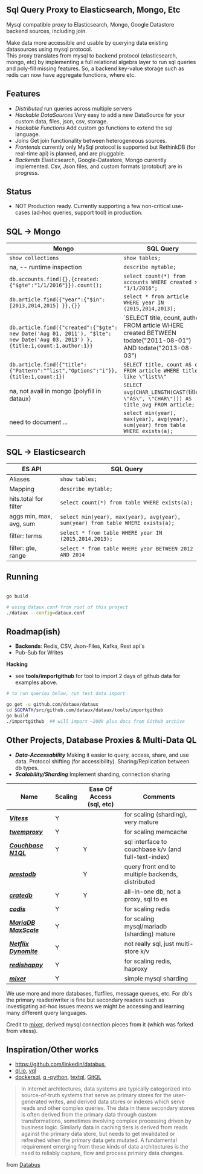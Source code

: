 
##  Sql Query Proxy to Elasticsearch, Mongo, Etc

Mysql compatible proxy to Elasticsearch, Mongo, Google Datastore backend sources, including join.

Make data more accessible and usable by querying data existing datasources using mysql protocol.  
This proxy translates from mysql to backend protocol (elasticsearch, mongo, etc) by implementing a full
relational algebra layer to run sql queries and poly-fill missing features.  So, a 
backend key-value storage such as redis can now have aggregate functions, where etc.


## Features

* *Distributed*  run queries across multiple servers
* *Hackable DataSources*  Very easy to add a new DataSource for your custom data, files, json, csv, storage.
* *Hackable Functions* Add custom go functions to extend the sql language.
* *Joins* Get join functionality between heterogeneous sources.
* *Frontends* currently only MySql protocol is supported but RethinkDB (for real-time api) is planned, and are pluggable.
* *Backends*  Elasticsearch, Google-Datastore, Mongo currently implemented.  Csv, Json files, and custom formats (protobuf) are in progress.

## Status
* NOT Production ready.  Currently supporting a few non-critical use-cases (ad-hoc queries, support tool) in production.



SQL -> Mongo
----------------------------------

Mongo | SQL Query  
----- | -------
`show collections`                                                                | `show tables;`
na, -- runtime inspection                                                         | `describe mytable;`
`db.accounts.find({},{created:{"$gte":"1/1/2016"}}).count();`                     | `select count(*) from accounts WHERE created > "1/1/2016";`
`db.article.find({"year":{"$in": [2013,2014,2015] }},{}}`                         | `select * from article WHERE year IN (2015,2014,2013);`
`db.article.find({"created":{"$gte": new Date('Aug 01, 2011'), "$lte": new Date('Aug 03, 2013') },{title:1,count:1,author:1}}` |  `SELECT title, count, author FROM article WHERE created BETWEEN todate(\"2011-08-01\") AND todate(\"2013-08-03\")
`db.article.find({"title":{"Pattern":"^list","Options":"i"}},{title:1,count:1})`  | `SELECT title, count AS ct FROM article WHERE title like \"list%\"`
na, not avail in mongo (polyfill in dataux)                                       |  `SELECT avg(CHAR_LENGTH(CAST(`title`, \"AS\", \"CHAR\"))) AS title_avg FROM article;`
need to document ...                                                              | `select min(year), max(year), avg(year), sum(year) from table WHERE exists(a);`

SQL -> Elasticsearch
----------------------------------

ES API | SQL Query  
----- | -------
Aliases                 | `show tables;`
Mapping                 | `describe mytable;`
hits.total  for filter  | `select count(*) from table WHERE exists(a);`
aggs min, max, avg, sum | `select min(year), max(year), avg(year), sum(year) from table WHERE exists(a);`
filter:   terms         | `select * from table WHERE year IN (2015,2014,2013);`
filter: gte, range      | `select * from table WHERE year BETWEEN 2012 AND 2014`

## Running
```sh

go build

# using dataux.conf from root of this project
./dataux --config=dataux.conf

```


Roadmap(ish)
------------------------------
* **Backends**: Redis, CSV, Json-Files, Kafka, Rest api's
* Pub-Sub for Writes


**Hacking**

* see **tools/importgithub** for tool to import 2 days of github data for examples above.

```sh
# to run queries below, run test data import

go get -u github.com/dataux/dataux
cd $GOPATH/src/github.com/dataux/dataux/tools/importgithub
go build
./importgithub  ## will import ~200k plus docs from Github archive

```

Other Projects, Database Proxies & Multi-Data QL
-------------------------------------------------------
* ***Data-Accessability*** Making it easier to query, access, share, and use data.   Protocol shifting (for accessibility).  Sharing/Replication between db types.
* ***Scalability/Sharding*** Implement sharding, connection sharing

Name | Scaling | Ease Of Access (sql, etc) | Comments
---- | ------- | ----------------------------- | ---------
***[Vitess](https://github.com/youtube/vitess)***                          | Y |   | for scaling (sharding), very mature
***[twemproxy](https://github.com/twitter/twemproxy)***                    | Y |   | for scaling memcache
***[Couchbase N1QL](https://github.com/couchbaselabs/query)***             | Y | Y | sql interface to couchbase k/v (and full-text-index)
***[prestodb](http://prestodb.io/)***                                      |   | Y | query front end to multiple backends, distributed
***[cratedb](https://crate.io/)***                                         | Y | Y | all-in-one db, not a proxy, sql to es
***[codis](https://github.com/wandoulabs/codis)***                         | Y |   | for scaling redis
***[MariaDB MaxScale](https://github.com/mariadb-corporation/MaxScale)***  | Y |   | for scaling mysql/mariadb (sharding) mature
***[Netflix Dynomite](https://github.com/Netflix/dynomite)***              | Y |   | not really sql, just multi-store k/v 
***[redishappy](https://github.com/mdevilliers/redishappy)***              | Y |   | for scaling redis, haproxy
***[mixer](https://github.com/siddontang/mixer)***                         | Y |   | simple mysql sharding 

We use more and more databases, flatfiles, message queues, etc.
For db's the primary reader/writer is fine but secondary readers 
such as investigating ad-hoc issues means we might be accessing 
and learning many different query languages.  

Credit to [mixer](https://github.com/siddontang/mixer), derived mysql connection pieces from it (which was forked from vitess).

Inspiration/Other works
--------------------------
* https://github.com/linkedin/databus, 
* [ql.io](http://www.ebaytechblog.com/2011/11/30/announcing-ql-io/), [yql](https://developer.yahoo.com/yql/)
* [dockersql](https://github.com/crosbymichael/dockersql), [q -python](http://harelba.github.io/q/), [textql](https://github.com/dinedal/textql), [GitQL](https://github.com/cloudson/gitql)


> In Internet architectures, data systems are typically categorized
> into source-of-truth systems that serve as primary stores 
> for the user-generated writes, and derived data stores or 
> indexes which serve reads and other complex queries. The data 
> in these secondary stores is often derived from the primary data 
> through custom transformations, sometimes involving complex processing 
> driven by business logic. Similarly data in caching tiers is derived 
> from reads against the primary data store, but needs to get 
> invalidated or refreshed when the primary data gets mutated. 
> A fundamental requirement emerging from these kinds of data 
> architectures is the need to reliably capture, 
> flow and process primary data changes.

from [Databus](https://github.com/linkedin/databus)
